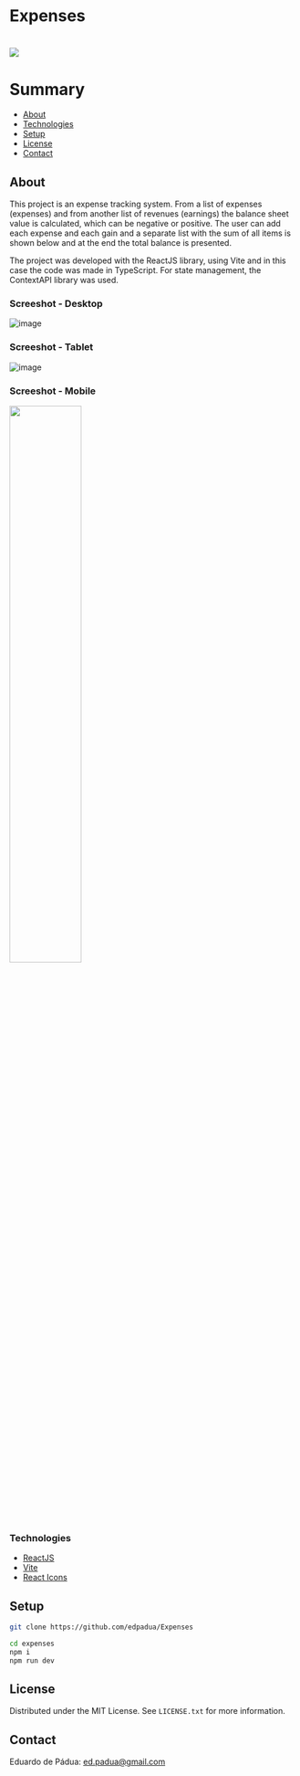 # Expenses

<h1>
    <a href="https://expenses-theta.vercel.app/"><img src="https://github.com/edpadua/Expenses/blob/main/expenses/public/expenses-capture.gif"></a>
</h1>

# Summary

- [About](#about)
- [Technologies](#technologies)
- [Setup](#setup)
- [License](#license)
- [Contact](#contact)
 
## About

This project is an expense tracking system. From a list of expenses (expenses) and from another list of revenues (earnings) the balance sheet value is calculated, which can be negative or positive. The user can add each expense and each gain and a separate list with the sum of all items is shown below and at the end the total balance is presented.

The project was developed with the ReactJS library, using Vite and in this case the code was made in TypeScript. For state management, the ContextAPI library was used.

### Screeshot - Desktop

![image](https://github.com/edpadua/Expenses/assets/4975360/3d49149c-8f37-47d9-8f4f-0f4afc63e279)

### Screeshot - Tablet

![image](https://github.com/edpadua/Expenses/assets/4975360/5afc7d55-0329-4ff7-b74c-db9602821db7)

### Screeshot - Mobile

<img src="https://github.com/edpadua/Expenses/assets/4975360/9db7897b-e58a-40de-a60f-27f7dcec01af" style="width: 50%;" >


### Technologies

- [ReactJS](https://reactjs.org)
- [Vite](https://vitejs.dev/guide/)
- [React Icons](https://react-icons.github.io/react-icons/)


## Setup

```bash
git clone https://github.com/edpadua/Expenses

cd expenses
npm i
npm run dev
```

## License

Distributed under the MIT License. See `LICENSE.txt` for more information.


## Contact

Eduardo de Pádua: ed.padua@gmail.com
 
